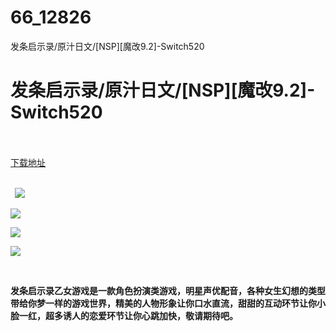 # 66_12826
发条启示录/原汁日文/[NSP][魔改9.2]-Switch520
# 发条启示录/原汁日文/[NSP][魔改9.2]-Switch520
 <br/></br>
[下载地址](https://www.switch520.cc/article/12826 "下载地址")
<br/></br>

<p><strong>&nbsp; <img src="https://www.switch520.cc/muke_img/upload_art_editor_20210424-1_17846dedb593dea8cd61de33cfef9bca.jpg"> </strong></p>
<p><img src="https://www.switch520.cc/muke_img/upload_art_editor_20210424-1_1a76b4df3657de519eb761d058309d8c.jpg"></p>
<p><img src="https://www.switch520.cc/muke_img/upload_art_editor_20210424-1_b442e0e76efdacedcc0b0b5556ae67ad.jpg"></p>
<p><img src="https://www.switch520.cc/muke_img/upload_art_editor_20210424-1_cbf4914c1381dd869f6e540a719c1e7e.jpg"></p>
<p>&nbsp;</p>
<p><strong> 发条启示录乙女游戏是一款角色扮演类游戏，明星声优配音，各种女生幻想的类型带给你梦一样的游戏世界，精美的人物形象让你口水直流，甜甜的互动环节让你小脸一红，超多诱人的恋爱环节让你心跳加快，敬请期待吧。</strong></p>
<p>&nbsp;</p>
